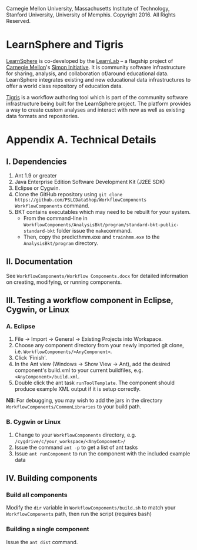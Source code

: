 Carnegie Mellon University, Massachusetts Institute of Technology, Stanford University, University of Memphis.
Copyright 2016. All Rights Reserved.

# LearnSphere and Tigris

[LearnSphere](LearnSphere.org) is co-developed by the [LearnLab](http://learnlab.org) – a flagship project of [Carnegie Mellon](http://cmu.edu)'s [Simon Initiative](https://www.cmu.edu/simon). It is community software infrastructure for sharing, analysis, and collaboration of/around educational data. LearnSphere integrates existing and new educational data infrastructures to offer a world class repository of education data. 

[Tigris](https://pslcdatashop.web.cmu.edu/LearnSphereLogin) is a workflow authoring tool which is part of the community software infrastructure being built for the LearnSphere project. The platform provides a way to create custom analyses and interact with new as well as existing data formats and repositories.

# Appendix A. Technical Details 
## I. Dependencies

1. Ant 1.9 or greater
2. Java Enterprise Edition Software Development Kit (J2EE SDK)
2. Eclipse or Cygwin.
3. Clone the GitHub repository using `git clone https://github.com/PSLCDataShop/WorkflowComponents WorkflowComponents` command.
4. BKT contains executables which may need to be rebuilt for your system.
	- From the command-line in `WorkflowComponents/AnalysisBkt/program/standard-bkt-public-standard-bkt` folder issue the `make`command.
	- Then, copy the predicthmm.exe and `trainhmm.exe` to the `AnalysisBkt/program` directory.


## II. Documentation

See `WorkflowComponents/Workflow Components.docx` for detailed information on creating, modifying, or running components.

## III. Testing a workflow component in Eclipse, Cygwin, or Linux

### A. Eclipse
	
1. File -> Import -> General -> Existing Projects into Workspace.
2. Choose any component directory from your newly imported git clone, i.e. `WorkflowComponents/<AnyComponent>`.
3. Click 'Finish'.
4. In the Ant view (Windows -> Show View -> Ant), add the desired component's build.xml to your current buildfiles, e.g. `<AnyComponent>/build.xml`.
5. Double click the ant task `runToolTemplate`. The component should produce example XML output if it is setup correctly.

**NB**: For debugging, you may wish to add the jars in the directory `WorkflowComponents/CommonLibraries` to your build path.


### B. Cygwin or Linux

1. Change to your `WorkflowComponents` directory, e.g. `/cygdrive/c/your_workspace/<AnyComponent>/`
2. Issue the command `ant -p` to get a list of ant tasks
3. Issue `ant runComponent` to run the component with the included example data


## IV. Building components

### Build all components

Modify the `dir` variable in `WorkflowComponents/build.sh` to match your `WorkflowComponents` path, then run the script (requires bash)

### Building a single component

Issue the `ant dist` command.






